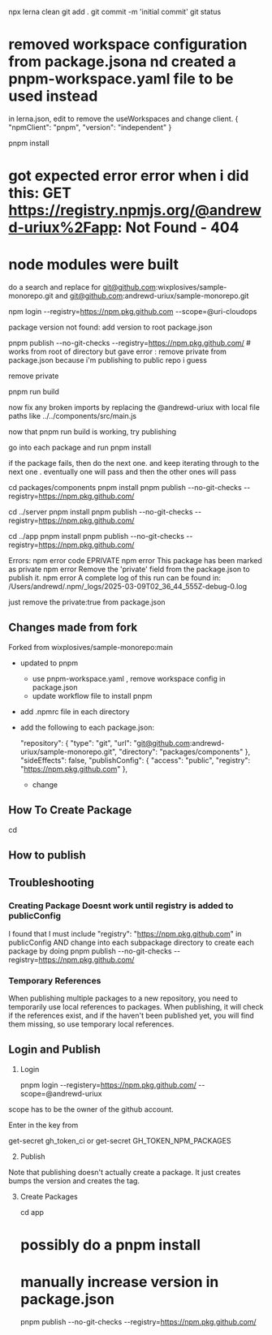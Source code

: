npx lerna clean
git add .
git commit -m 'initial commit'
git status
# removed workspace configuration from package.jsona nd created a pnpm-workspace.yaml file to be used instead

in lerna.json, edit to remove the useWorkspaces and change client.
{
  "npmClient": "pnpm",
  "version": "independent"
}



pnpm install
# got expected error error when i did this: GET https://registry.npmjs.org/@andrewd-uriux%2Fapp: Not Found - 404
# node modules were built


do a search and replace for
git@github.com:wixplosives/sample-monorepo.git
and
git@github.com:andrewd-uriux/sample-monorepo.git


npm login --registry=https://npm.pkg.github.com --scope=@uri-cloudops

package version not found:
add version to root package.json


pnpm publish --no-git-checks --registry=https://npm.pkg.github.com/   # works from root of directory but gave error : remove private from package.json because i'm publishing to public repo i guess

remove private


pnpm run build

now fix any broken imports by replacing the @andrewd-uriux with local file paths like ../../components/src/main.js

now that pnpm run build is working, try publishing

go into each  package and
run pnpm install

if the package fails, then do the next one. and keep iterating through to the next one . eventually one will pass and then the other ones will pass


cd packages/components
pnpm  install
pnpm publish --no-git-checks --registry=https://npm.pkg.github.com/

cd ../server
pnpm  install
pnpm publish --no-git-checks --registry=https://npm.pkg.github.com/


cd ../app
pnpm  install
pnpm publish --no-git-checks --registry=https://npm.pkg.github.com/





Errors:
npm error code EPRIVATE
npm error This package has been marked as private
npm error Remove the 'private' field from the package.json to publish it.
npm error A complete log of this run can be found in: /Users/andrewd/.npm/_logs/2025-03-09T02_36_44_555Z-debug-0.log

just remove the
private:true from package.json




## Changes made from fork

Forked from wixplosives/sample-monorepo:main

* updated to pnpm
  * use pnpm-workspace.yaml , remove workspace config in package.json
  * update workflow file to install pnpm
* add .npmrc file in each directory
* add the following to each package.json:

    "repository": {
        "type": "git",
        "url": "git@github.com:andrewd-uriux/sample-monorepo.git",
        "directory": "packages/components"
      },
      "sideEffects": false,
      "publishConfig": {
        "access": "public",
        "registry": "https://npm.pkg.github.com"
      },

  * change

## How To Create Package

  cd


  ## How to publish


## Troubleshooting


### Creating Package Doesnt work until registry is added to publicConfig

  I found that I must include "registry": "https://npm.pkg.github.com" in publicConfig AND change into each subpackage directory to create each package by doing pnpm publish --no-git-checks --registry=https://npm.pkg.github.com/


### Temporary References


When publishing multiple packages to a new repository, you need to temporarily use local references to packages. When publishing, it will check if the references exist, and if the haven't been published yet, you will find them missing, so use temporary local references.


## Login and Publish

1. Login

    pnpm login --registery=https://npm.pkg.github.com/ --scope=@andrewd-uriux

scope has to be the owner of the github account.

Enter in the key from

get-secret gh_token_ci
or
get-secret GH_TOKEN_NPM_PACKAGES

2. Publish

Note that publishing doesn't actually create a package. It just creates bumps the version and creates the tag.

3. Create Packages

    cd app
    # possibly do a pnpm install
    # manually increase version in package.json
    pnpm publish --no-git-checks --registry=https://npm.pkg.github.com/




